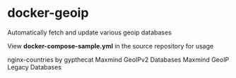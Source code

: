 # docker-geoip
Automatically fetch and update various geoip databases

View **docker-compose-sample.yml** in the source repository for usage

nginx-countries by gypthecat
Maxmind GeoIPv2 Databases
Maxmind GeoIP Legacy Databases
